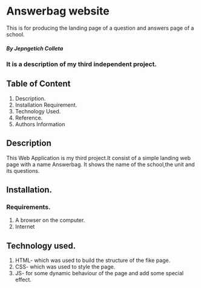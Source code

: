 # Answerbag website
This is for producing the landing page of a question and answers page of a school.

##### By Jepngetich Colleta
### It is a description of my third independent project.

## Table of Content
1. Description.
2. Installation Requirement.
3. Technology Used.
4. Reference.
5. Authors Information

## Description
  <p>This Web Application is my third project.It consist of a simple landing web page with a name Answerbag. It shows the name of the school,the unit and its questions.</p>

  ## Installation.

  ### Requirements.
  1. A browser on the computer.
  2. Internet

   ## Technology used.
   1. HTML- which was used to build the structure of the fike page.
   2. CSS- which was used to style the page.
   3. JS- for some dynamic behaviour of the page and add some special     effect.
